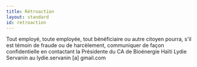 ```yaml
---
title: Rétroaction
layout: standard
id: retroaction
---
```


Tout employé, toute employée, tout bénéficiaire ou autre citoyen pourra, s'il est témoin de fraude ou de harcèlement, communiquer de façon confidentielle en contactant la Présidente du CA de Bioénergie Haïti Lydie Servanin au lydie.servanin [a] gmail.com

